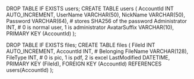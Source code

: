 DROP TABLE IF EXISTS users;
CREATE TABLE users 
(
AccountId INT AUTO_INCREMENT, 
UserName VARCHAR(50),
NickName VARCHAR(50),
Password VARCHAR(64),           # stores SHA256 of the password
Administrator INT,              # 0 is normal user, 1 is administrator
AvatarSuffix VARCHAR(10),
PRIMARY KEY (AccountId)
);

DROP TABLE IF EXISTS files;
CREATE TABLE files 
(
FileId INT AUTO_INCREMENT, 
AccountId INT,                  # Belonging
FileName VARCHAR(128), 
FileType INT,                   # 0 is pic, 1 is pdf, 2 is excel
LastModified DATETIME,
PRIMARY KEY (FileId),
FOREIGN KEY (AccountId) REFERENCES users(AccountId)
);